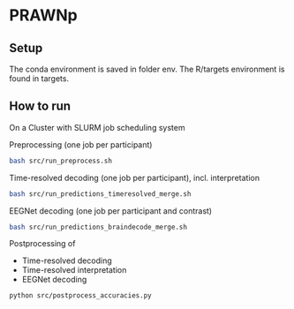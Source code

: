 # PRAWNp

## Setup

The conda environment is saved in folder env.
The R/targets environment is found in targets.


## How to run

On a Cluster with SLURM job scheduling system

Preprocessing (one job per participant)

```bash
bash src/run_preprocess.sh
```

Time-resolved decoding (one job per participant), incl. interpretation

```bash
bash src/run_predictions_timeresolved_merge.sh
```

EEGNet decoding (one job per participant and contrast)

```bash
bash src/run_predictions_braindecode_merge.sh
```

Postprocessing of 
- Time-resolved decoding
- Time-resolved interpretation
- EEGNet decoding


```bash
python src/postprocess_accuracies.py
```



